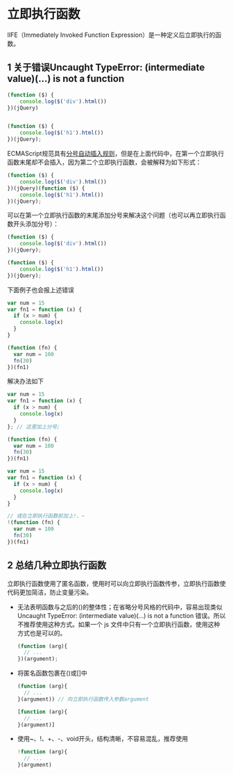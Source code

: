 # 立即执行函数

IIFE（Immediately Invoked Function Expression）是一种定义后立即执行的函数。

## 1 关于错误Uncaught TypeError: (intermediate value)(...) is not a function

```js
(function ($) {
    console.log($('div').html())
})(jQuery)


(function ($) {
    console.log($('h1').html())
})(jQuery);
```

ECMAScript规范具有[分号自动插入规则](https://www.ecma-international.org/ecma-262/5.1/#sec-7.9)，但是在上面代码中，在第一个立即执行函数末尾却不会插入，因为第二个立即执行函数，会被解释为如下形式：

```js
(function ($) {
    console.log($('div').html())
})(jQuery)(function ($) {
    console.log($('h1').html())
})(jQuery);
```

可以在第一个立即执行函数的末尾添加分号来解决这个问题（也可以再立即执行函数开头添加分号）：

```js
(function ($) {
    console.log($('div').html())
})(jQuery);

(function ($) {
    console.log($('h1').html())
})(jQuery);
```

下面例子也会报上述错误

```js
var num = 15
var fn1 = function (x) {
  if (x > num) {
    console.log(x)
  }
}

(function (fn) {
  var num = 100
  fn(30)
})(fn1)
```

解决办法如下

```js
var num = 15
var fn1 = function (x) {
  if (x > num) {
    console.log(x)
  }
}; // 这里加上分号;

(function (fn) {
  var num = 100
  fn(30)
})(fn1)
```

```js
var num = 15
var fn1 = function (x) {
  if (x > num) {
    console.log(x)
  }
}

// 或在立即执行函数前加上!、~
!(function (fn) {
  var num = 100
  fn(30)
})(fn1)
```

## 2 总结几种立即执行函数

立即执行函数使用了匿名函数，使用时可以向立即执行函数传参，立即执行函数使代码更加简洁，防止变量污染。

- 无法表明函数与之后的()的整体性；在省略分号风格的代码中，容易出现类似Uncaught TypeError: (intermediate value)(...) is not a function 错误。所以不推荐使用这种方式。如果一个 js 文件中只有一个立即执行函数，使用这种方式也是可以的。
  ```js
  (function (arg){
    // ...
  })(argument);
  ```

- 将匿名函数包裹在()或[]中
  ```js
  (function (arg){
    // ...
  }(argument)) // 向立即执行函数传入参数argument

  [function (arg){
    // ...
  }(argument)]
  ```

- 使用~、!、+、-、void开头，结构清晰，不容易混乱，推荐使用
  ```js
  !function (arg){
    // ...
  }(argument)
  ```